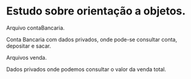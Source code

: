 # Estudo sobre orientação a objetos.

Arquivo contaBancaria.

Conta Bancaria com dados privados, onde pode-se consultar conta, depositar e sacar.

Arquivos venda.

Dados privados onde podemos consultar o valor da venda total.